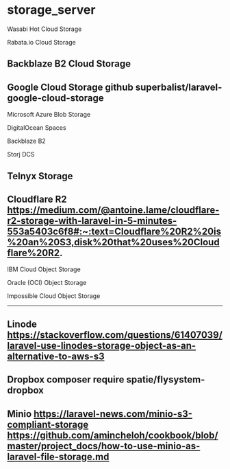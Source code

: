 # storage_server

<!-- Contenuto migrato da _docs/storage_server.txt -->

Wasabi Hot Cloud Storage

Rabata.io Cloud Storage

Backblaze B2 Cloud Storage
-----------------------------------------------------
Google Cloud Storage
github superbalist/laravel-google-cloud-storage
-----------------------------------------------------
Microsoft Azure Blob Storage

DigitalOcean Spaces

Backblaze B2

Storj DCS

Telnyx Storage
-----------------------------------------
Cloudflare R2
https://medium.com/@antoine.lame/cloudflare-r2-storage-with-laravel-in-5-minutes-553a5403c6f8#:~:text=Cloudflare%20R2%20is%20an%20S3,disk%20that%20uses%20Cloudflare%20R2.
----------------------------------------

IBM Cloud Object Storage

Oracle (OCI) Object Storage

Impossible Cloud Object Storage

----------------------------------------------
Linode
https://stackoverflow.com/questions/61407039/laravel-use-linodes-storage-object-as-an-alternative-to-aws-s3
----------------------------------------------
Dropbox
composer require spatie/flysystem-dropbox
----------------------------------------------
Minio
https://laravel-news.com/minio-s3-compliant-storage
https://github.com/amincheloh/cookbook/blob/master/project_docs/how-to-use-minio-as-laravel-file-storage.md
------------------------------------------------






